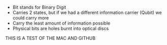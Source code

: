 - Bit stands for Binary Digit
- Carries 2 states, but if we had a different information carrier (Qubit) we could carry more
- Carry the least amount of information possible
- Physical bits are holes burnt into optical discs



THIS IS A TEST OF THE MAC AND GITHUB